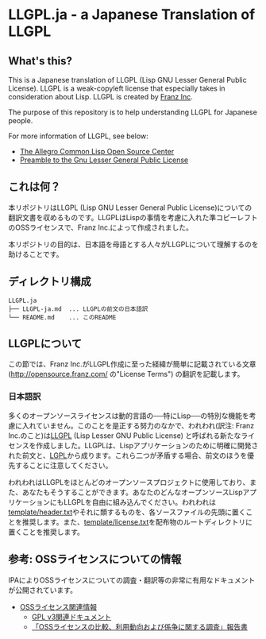 # LLGPL.ja - a Japanese Translation of LLGPL

## What's this?

This is a Japanese translation of LLGPL (Lisp GNU Lesser General Public License). LLGPL is a weak-copyleft license that especially takes in consideration about Lisp. LLGPL is created by [Franz Inc](https://franz.com/).

The purpose of this repository is to help understanding LLGPL for Japanese people.

For more information of LLGPL, see below:

- [The Allegro Common Lisp Open Source Center](http://opensource.franz.com/)
- [Preamble to the Gnu Lesser General Public License](http://opensource.franz.com/preamble.html)


## これは何？

本リポジトリはLLGPL (Lisp GNU Lesser General Public License)についての翻訳文書を収めるものです。LLGPLはLispの事情を考慮に入れた準コピーレフトのOSSライセンスで、Franz Inc.によって作成されました。

本リポジトリの目的は、日本語を母語とする人々がLLGPLについて理解するのを助けることです。

## ディレクトリ構成

```
LLGPL.ja
├── LLGPL-ja.md  ... LLGPLの前文の日本語訳
└── README.md    ... このREADME

```

## LLGPLについて

この節では、Franz Inc.がLLGPL作成に至った経緯が簡単に記載されている文章 (<http://opensource.franz.com/> の"License Terms") の翻訳を記載します。 

### 日本語訳

多くのオープンソースライセンスは動的言語の──特にLisp──の特別な機能を考慮に入れていません。このことを是正する努力のなかで、われわれ(訳注: Franz Inc.のこと)は[LLGPL](http://opensource.franz.com/preamble.html) (Lisp Lesser GNU Public License) と呼ばれる新たなライセンスを作成しました。LLGPLは、Lispアプリケーションのために明確に開発された前文と、[LGPL](http://opensource.franz.com/license.html)から成ります。これら二つが矛盾する場合、前文のほうを優先することに注意してください。

われわれはLLGPLをほとんどのオープンソースプロジェクトに使用しており、また、あなたもそうすることができます。あなたのどんなオープンソースLispアプリケーションにもLLGPLを自由に組み込んでください。われわれは[template/header.txt](http://opensource.franz.com/template/header.txt)やそれに類するものを、各ソースファイルの先頭に置くことを推奨します。また、[template/license.txt](http://opensource.franz.com/template/license.txt)を配布物のルートディレクトリに置くことを推奨します。

## 参考: OSSライセンスについての情報

IPAによりOSSライセンスについての調査・翻訳等の非常に有用なドキュメントが公開されています。

- [OSSライセンス関連情報](https://www.ipa.go.jp/osc/osslegal.html)
    - [GPL v3関連ドキュメント](https://www.ipa.go.jp/osc/license1.html)
    - [「OSSライセンスの比較、利用動向および係争に関する調査」報告書](https://www.ipa.go.jp/osc/license2.html)
